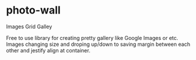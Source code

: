 photo-wall
==========

Images Grid Galley

Free to use library for creating pretty gallery like Google Images or etc.
Images changing size and droping up/down to saving margin between each other and jestify align at container.
